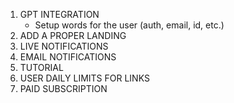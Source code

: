 1. GPT INTEGRATION
   - Setup words for the user (auth, email, id, etc.)
2. ADD A PROPER LANDING
3. LIVE NOTIFICATIONS
4. EMAIL NOTIFICATIONS
5. TUTORIAL
6. USER DAILY LIMITS FOR LINKS
7. PAID SUBSCRIPTION
